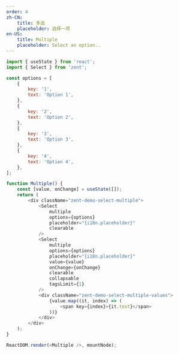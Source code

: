 ```yaml
---
order: 4
zh-CN:
	title: 多选
	placeholder: 选择一项
en-US:
	title: Multiple
	placeholder: Select an option..
---
```


```js
import { useState } from 'react';
import { Select } from 'zent';

const options = [
	{
		key: '1',
		text: 'Option 1',
	},
	{
		key: '2',
		text: 'Option 2',
	},
	{
		key: '3',
		text: 'Option 3',
	},
	{
		key: '4',
		text: 'Option 4',
	},
];

function Multiple() {
	const [value, onChange] = useState([]);
	return (
		<div className="zent-demo-select-multiple">
			<Select
				multiple
				options={options}
				placeholder="{i18n.placeholder}"
				clearable
			/>
			<Select
				multiple
				options={options}
				placeholder="{i18n.placeholder}"
				value={value}
				onChange={onChange}
				clearable
				collapsable
				tagsLimit={1}
			/>
			<div className="zent-demo-select-multiple-values">
				{value.map((it, index) => (
					<span key={index}>{it.text}</span>
				))}
			</div>
		</div>
	);
}

ReactDOM.render(<Multiple />, mountNode);
```

<style>
	.zent-demo-select-multiple {
		&-values {
			> span:not(:last-child) {
				&:after {
					content: ', ';
				}
			}
		}

		> * {
			margin-bottom: 10px;
		}
	}
</style>
